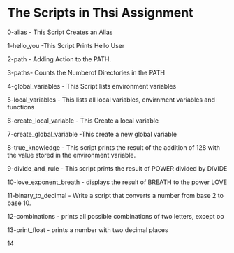<h1> The Scripts in Thsi Assignment</h1>
0-alias - This Script Creates an Alias

1-hello_you -This Script Prints Hello User

2-path - Adding Action to the PATH.

3-paths- Counts the Numberof Directories in the PATH

4-global_variables - This Script lists environment variables

5-local_variables - This lists all local variables, envirnment variables and functions

6-create_local_variable - This Create a local variable

7-create_global_variable -This create a new global variable

8-true_knowledge - This script prints the result of the addition of 128 with the value stored in the environment variable.

9-divide_and_rule - This script prints the result of POWER divided by DIVIDE

10-love_exponent_breath - displays the result of BREATH to the power LOVE

11-binary_to_decimal - Write a script that converts a number from base 2 to base 10.

12-combinations - prints all possible combinations of two letters, except oo

13-print_float - prints a number with two decimal places

14